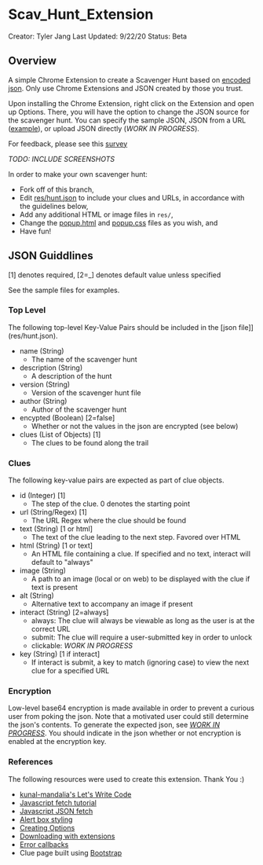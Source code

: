 # Scav_Hunt_Extension

Creator: Tyler Jang
Last Updated: 9/22/20
Status: Beta

## Overview

A simple Chrome Extension to create a Scavenger Hunt based on [encoded json](res/hunt.json). Only use Chrome Extensions and JSON created by those you trust.

Upon installing the Chrome Extension, right click on the Extension and open up Options. There, you will have the option to change the JSON source for the scavenger hunt. You can specify the sample JSON, JSON from a URL ([example](https://raw.githubusercontent.com/TylerJang27/Scav_Hunt_Extension/master/res/hunt.json)), or upload JSON directly (*WORK IN PROGRESS*).

For feedback, please see this [survey](https://duke.qualtrics.com/jfe/form/SV_3RgYWhVtf0fHZpr)

*TODO: INCLUDE SCREENSHOTS*

In order to make your own scavenger hunt:
 - Fork off of this branch,
 - Edit [res/hunt.json](res/hunt.json) to include your clues and URLs, in accordance with the guidelines below,
 - Add any additional HTML or image files in `res/`,
 - Change the [popup.html](popup.html) and [popup.css](popup.css) files as you wish, and
 - Have fun!

## JSON Guiddlines
[1] denotes required, [2=_] denotes default value unless specified

See the sample files for examples.

### Top Level

The following top-level Key-Value Pairs should be included in the [json file]](res/hunt.json).
 - name (String)
    - The name of the scavenger hunt
 - description (String)
    - A description of the hunt
 - version (String)
    - Version of the scavenger hunt file
 - author (String)
    - Author of the scavenger hunt
 - encypted (Boolean) [2=false]
    - Whether or not the values in the json are encrypted (see below)
 - clues (List of Objects) [1]
    - The clues to be found along the trail

### Clues

The following key-value pairs are expected as part of clue objects.
 - id (Integer) [1]
    - The step of the clue. 0 denotes the starting point
 - url (String/Regex) [1]
    - The URL Regex where the clue should be found
 - text (String) [1 or html]
    - The text of the clue leading to the next step. Favored over HTML
 - html (String) [1 or text]
    - An HTML file containing a clue. If specified and no text, interact will default to "always"
 - image (String)
    - A path to an image (local or on web) to be displayed with the clue if text is present
 - alt (String)
    - Alternative text to accompany an image if present
 - interact (String) [2=always]
    - always: The clue will always be viewable as long as the user is at the correct URL
    - submit: The clue will require a user-submitted key in order to unlock
    - clickable: *WORK IN PROGRESS*
 - key (String) [1 if interact]
    - If interact is submit, a key to match (ignoring case) to view the next clue for a specified URL

### Encryption

Low-level base64 encryption is made available in order to prevent a curious user from poking the json. Note that a motivated user could still determine the json's contents. To generate the expected json, see *[WORK IN PROGRESS]()*. You should indicate in the json whether or not encryption is enabled at the encryption key.

### References

The following resources were used to create this extension. Thank You :)
 - [kunal-mandalia's Let's Write Code](https://github.com/shama/letswritecode/tree/master/how-to-make-chrome-extensions)
 - [Javascript fetch tutorial](https://www.javascripttutorial.net/javascript-fetch-api/#:~:text=The%20fetch()%20method%20returns,%2F%2F%20handle%20the%20error%20%7D)
 - [Javascript JSON fetch](https://daveceddia.com/unexpected-token-in-json-at-position-0/)
 - [Alert box styling](https://stackoverflow.com/questions/7853130/how-to-change-the-style-of-alert-box)
 - [Creating Options](https://developer.chrome.com/extensions/options)
 - [Downloading with extensions](https://stackoverflow.com/questions/4845215/making-a-chrome-extension-download-a-file/24162238)
 - [Error callbacks](https://stackoverflow.com/questions/51600832/how-to-make-chrome-downloads-api-wait-until-a-download-has-ended)
 - Clue page built using [Bootstrap](https://getbootstrap.com/)